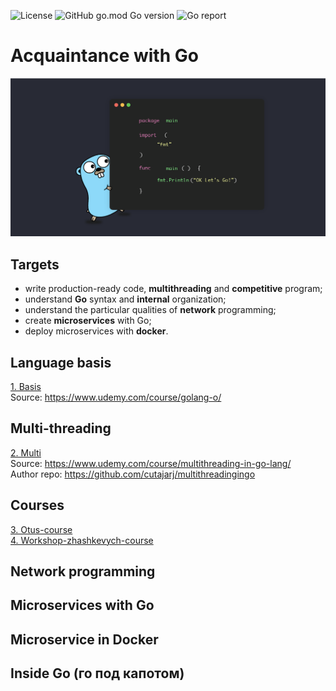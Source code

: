 ![License](https://img.shields.io/github/license/p-12s/own-golang-manual?style=plastic)
![GitHub go.mod Go version](https://img.shields.io/github/go-mod/go-version/p-12s/own-golang-manual?style=plastic)
![Go report](https://goreportcard.com/badge/github.com/p-12s/own-golang-manual?style=plastic)

# Acquaintance with Go
![Go](https://github.com/p-12s/own-golang-manual/blob/master/go.png?raw=true)
  
## Targets
- write production-ready code, <b>multithreading</b> and <b>competitive</b> program;
- understand <b>Go</b> syntax and <b>internal</b> organization;
- understand the particular qualities of <b>network</b> programming;
- create <b>microservices</b> with Go;
- deploy microservices with <b>docker</b>.

## Language basis
[1. Basis](https://github.com/p-12s/own-golang-manual/tree/master/1-golang-introduction)  
Source: https://www.udemy.com/course/golang-o/  

## Multi-threading
[2. Multi](https://github.com/p-12s/own-golang-manual/tree/master/2-multi-threading-in-go)  
Source: https://www.udemy.com/course/multithreading-in-go-lang/  
Author repo: https://github.com/cutajarj/multithreadingingo  

## Courses
[3. Otus-course](https://github.com/p-12s/own-golang-manual/tree/master/3-otus-golang-course)  
[4. Workshop-zhashkevych-course](https://github.com/p-12s/own-golang-manual/tree/master/4-workshop-zhashkevych)  

## Network programming

## Microservices with Go

## Microservice in Docker

## Inside Go (го под капотом)
